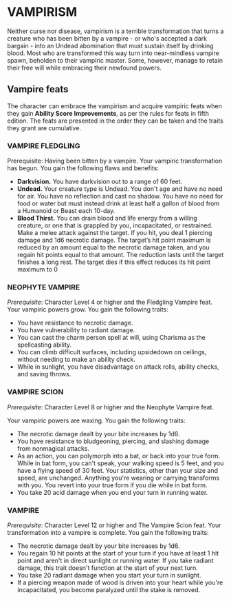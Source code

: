 # VAMPIRISM
Neither curse nor disease, vampirism is a terrible
transformation that turns a creature who has been
bitten by a vampire - or who's accepted a dark bargain -
into an Undead abomination that must sustain itself by
drinking blood. Most who are transformed this way turn
into near-mindless vampire spawn, beholden to their
vampiric master. Some, however, manage to retain their
free will while embracing their newfound powers. 

## Vampire feats
The character can embrace the vampirism and acquire vampiric feats when they gain
**Ability Score Improvements**, as per the rules for feats in
fifth edition. The feats are presented in the order they
can be taken and the traits they grant are cumulative.

### VAMPIRE FLEDGLING
Prerequisite: Having been bitten by a vampire.
Your vampiric transformation has begun. You gain
the following flaws and benefits:

- **Darkvision.** You have darkvision out to a range of 60 feet.
-  **Undead.** Your creature type is Undead. You don't age and have no need for air. You have no reflection and cast no shadow. You have no need for food or water but
must instead drink at least half a gallon of blood from a Humanoid or Beast each 10-day.
- **Blood Thirst.** You can drain blood and life energy from a willing creature, or one that is grappled by you, incapacitated, or restrained. Make a melee attack 
against the target. If you hit, you deal 1 piercing damage and 1d6 necrotic damage. The target’s hit point 
maximum is reduced by an amount equal to the necrotic damage taken, and you regain hit points equal to 
that amount. The reduction lasts until the target finishes a long rest. The target dies if this effect reduces its 
hit point maximum to 0


### NEOPHYTE VAMPIRE
_Prerequisite_: Character Level 4 or higher and the
Fledgling Vampire feat. Your vampiric powers grow.
You gain the following traits:

- You have resistance to necrotic damage.
- You have vulnerability to radiant damage.
- You can cast the charm person spell at will, using Charisma as the spellcasting ability.
- You can climb difficult surfaces, including upsidedown on ceilings, without needing to make an ability check.
- While in sunlight, you have disadvantage on attack rolls, ability checks, and saving throws.


### VAMPIRE SCION
_Prerequisite_: Character Level 8 or higher and the
Neophyte Vampire feat.

Your vampiric powers are waxing. You gain the
following traits:

- The necrotic damage dealt by your bite increases by
1d6.
- You have resistance to bludgeoning, piercing, and
slashing damage from nonmagical attacks.
- As an action, you can polymorph into a bat, or back
into your true form. While in bat form, you can't
speak, your walking speed is 5 feet, and you have a
flying speed of 30 feet. Your statistics, other than
your size and speed, are unchanged. Anything you're
wearing or carrying transforms with you. You revert
into your true form if you die while in bat form.
- You take 20 acid damage when you end your turn in
running water.




### VAMPIRE
_Prerequisite_: Character Level 12 or higher and The
Vampire Scion feat.
Your transformation into a vampire is complete. You
gain the following traits:

- The necrotic damage dealt by your bite increases by
1d6.
- You regain 10 hit points at the start of your turn if
you have at least 1 hit point and aren't in direct
sunlight or running water. If you take radiant
damage, this trait doesn't function at the start of your
next turn.
- You take 20 radiant damage when you start your
turn in sunlight.
- If a piercing weapon made of wood is driven into
your heart while you're incapacitated, you become
paralyzed until the stake is removed.






